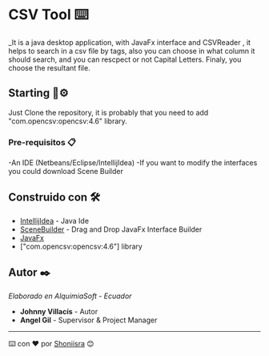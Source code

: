 # CSV Tool  ⌨️

_It is a java desktop application, with JavaFx interface and CSVReader , it helps to search in a csv file by tags, also you can choose in what column it should search, and you can rescpect or not Capital Letters.
Finaly, you choose the resultant file.

## Starting 🚀⚙️

Just Clone the repository, it is probably that you need to add "com.opencsv:opencsv:4.6" library.


### Pre-requisitos 📋
-An IDE (Netbeans/Eclipse/IntellijIdea)
-If you want to modify the interfaces you could download Scene Builder


## Construido con 🛠️

* [IntellijIdea](https://www.jetbrains.com/idea/) - Java Ide
* [SceneBuilder](https://gluonhq.com/products/scene-builder/) - Drag and Drop JavaFx Interface Builder
* [JavaFx](https://openjfx.io/)
* ["com.opencsv:opencsv:4.6"] library

## Autor ✒️

_Elaborado en AlquimiaSoft - Ecuador_

* **Johnny Villacís**  - Autor
* **Angel Gil**  - Supervisor & Project Manager

---
⌨️ con ❤️ por [Shoniisra](https://github.com/shoniisra) 😊
